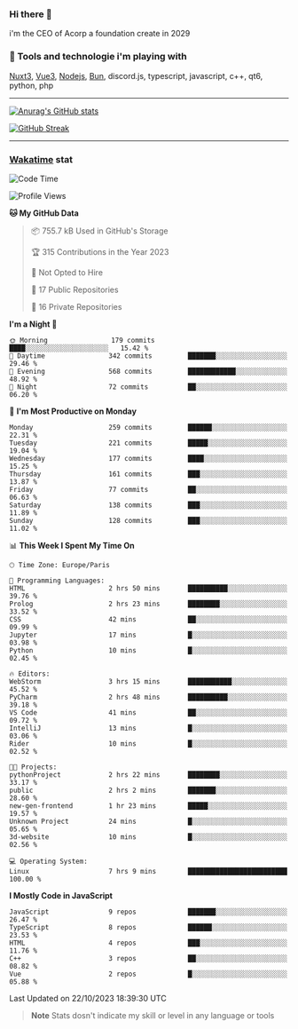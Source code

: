 ### Hi there 👋

i'm the CEO of Acorp a foundation create in 2029  

### 🧰 Tools and technologie i'm playing with

[Nuxt3](https://nuxt.com), [Vue3](https://vuejs.org/), [Nodejs](https://nodejs.org), [Bun](https://bun.sh/), discord.js, typescript, javascript, c++, qt6, python, php

---

[![Anurag's GitHub stats](https://github-readme-stats.vercel.app/api?username=ackimixs&show_icons=true&theme=github_dark&count_private=true)](https://www.ackimixs.xyz)

[![GitHub Streak](https://github-readme-streak-stats.herokuapp.com?user=Ackimixs&theme=github-dark-blue&date_format=j%20M%5B%20Y%5D&mode=weekly)](https://git.io/streak-stats)

---
 
 ### [Wakatime](https://wakatime.com/) stat

<!--START_SECTION:waka-->
![Code Time](http://img.shields.io/badge/Code%20Time-807%20hrs%2032%20mins-blue)

![Profile Views](http://img.shields.io/badge/Profile%20Views-0-blue)

**🐱 My GitHub Data** 

> 📦 755.7 kB Used in GitHub's Storage 
 > 
> 🏆 315 Contributions in the Year 2023
 > 
> 🚫 Not Opted to Hire
 > 
> 📜 17 Public Repositories 
 > 
> 🔑 16 Private Repositories 
 > 
**I'm a Night 🦉** 

```text
🌞 Morning                179 commits         ████░░░░░░░░░░░░░░░░░░░░░   15.42 % 
🌆 Daytime                342 commits         ███████░░░░░░░░░░░░░░░░░░   29.46 % 
🌃 Evening                568 commits         ████████████░░░░░░░░░░░░░   48.92 % 
🌙 Night                  72 commits          ██░░░░░░░░░░░░░░░░░░░░░░░   06.20 % 
```
📅 **I'm Most Productive on Monday** 

```text
Monday                   259 commits         ██████░░░░░░░░░░░░░░░░░░░   22.31 % 
Tuesday                  221 commits         █████░░░░░░░░░░░░░░░░░░░░   19.04 % 
Wednesday                177 commits         ████░░░░░░░░░░░░░░░░░░░░░   15.25 % 
Thursday                 161 commits         ███░░░░░░░░░░░░░░░░░░░░░░   13.87 % 
Friday                   77 commits          ██░░░░░░░░░░░░░░░░░░░░░░░   06.63 % 
Saturday                 138 commits         ███░░░░░░░░░░░░░░░░░░░░░░   11.89 % 
Sunday                   128 commits         ███░░░░░░░░░░░░░░░░░░░░░░   11.02 % 
```


📊 **This Week I Spent My Time On** 

```text
🕑︎ Time Zone: Europe/Paris

💬 Programming Languages: 
HTML                     2 hrs 50 mins       ██████████░░░░░░░░░░░░░░░   39.76 % 
Prolog                   2 hrs 23 mins       ████████░░░░░░░░░░░░░░░░░   33.52 % 
CSS                      42 mins             ██░░░░░░░░░░░░░░░░░░░░░░░   09.99 % 
Jupyter                  17 mins             █░░░░░░░░░░░░░░░░░░░░░░░░   03.98 % 
Python                   10 mins             █░░░░░░░░░░░░░░░░░░░░░░░░   02.45 % 

🔥 Editors: 
WebStorm                 3 hrs 15 mins       ███████████░░░░░░░░░░░░░░   45.52 % 
PyCharm                  2 hrs 48 mins       ██████████░░░░░░░░░░░░░░░   39.18 % 
VS Code                  41 mins             ██░░░░░░░░░░░░░░░░░░░░░░░   09.72 % 
IntelliJ                 13 mins             █░░░░░░░░░░░░░░░░░░░░░░░░   03.06 % 
Rider                    10 mins             █░░░░░░░░░░░░░░░░░░░░░░░░   02.52 % 

🐱‍💻 Projects: 
pythonProject            2 hrs 22 mins       ████████░░░░░░░░░░░░░░░░░   33.17 % 
public                   2 hrs 2 mins        ███████░░░░░░░░░░░░░░░░░░   28.60 % 
new-gen-frontend         1 hr 23 mins        █████░░░░░░░░░░░░░░░░░░░░   19.57 % 
Unknown Project          24 mins             █░░░░░░░░░░░░░░░░░░░░░░░░   05.65 % 
3d-website               10 mins             █░░░░░░░░░░░░░░░░░░░░░░░░   02.56 % 

💻 Operating System: 
Linux                    7 hrs 9 mins        █████████████████████████   100.00 % 
```

**I Mostly Code in JavaScript** 

```text
JavaScript               9 repos             ███████░░░░░░░░░░░░░░░░░░   26.47 % 
TypeScript               8 repos             ██████░░░░░░░░░░░░░░░░░░░   23.53 % 
HTML                     4 repos             ███░░░░░░░░░░░░░░░░░░░░░░   11.76 % 
C++                      3 repos             ██░░░░░░░░░░░░░░░░░░░░░░░   08.82 % 
Vue                      2 repos             █░░░░░░░░░░░░░░░░░░░░░░░░   05.88 % 
```




 Last Updated on 22/10/2023 18:39:30 UTC
<!--END_SECTION:waka-->

> **Note**
> Stats dosn't indicate my skill or level in any language or tools
